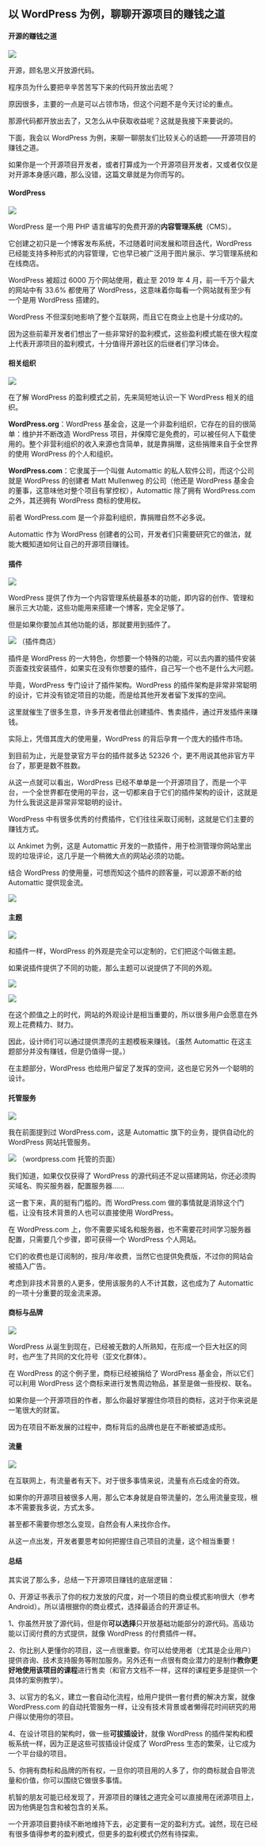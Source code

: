 ## 以 WordPress 为例，聊聊开源项目的赚钱之道

#### 开源的赚钱之道

![](https://i.imgur.com/UuDfDsy.png)

开源，顾名思义开放源代码。

程序员为什么要把辛辛苦苦写下来的代码开放出去呢？

原因很多，主要的一点是可以占领市场，但这个问题不是今天讨论的重点。

那源代码都开放出去了，又怎么从中获取收益呢？这就是我接下来要说的。

下面，我会以 WordPress 为例，来聊一聊朋友们比较关心的话题——开源项目的赚钱之道。

如果你是一个开源项目开发者，或者打算成为一个开源项目开发者，又或者仅仅是对开源本身感兴趣，那么没错，这篇文章就是为你而写的。

#### WordPress

![](https://i.imgur.com/6bLfHNQ.png)

WordPress 是一个用 PHP 语言编写的免费开源的**内容管理系统**（CMS）。

它创建之初只是一个博客发布系统，不过随着时间发展和项目迭代，WordPress 已经能支持多种形式的内容管理，它也早已被广泛用于图片展示、学习管理系统和在线商店。

WordPress 被超过 6000 万个网站使用，截止至 2019 年 4 月，前一千万个最大的网站中有 33.6% 都使用了 WordPress，这意味着你每看一个网站就有至少有一个是用 WordPress 搭建的。

WordPress 不但深刻地影响了整个互联网，而且它在商业上也是十分成功的。

因为这些前辈开发者们想出了一些非常好的盈利模式，这些盈利模式能在很大程度上代表开源项目的盈利模式，十分值得开源社区的后继者们学习体会。

#### 相关组织

![](https://i.imgur.com/E0zhkEy.png)

在了解 WordPress 的盈利模式之前，先来简短地认识一下 WordPress 相关的组织。

**WordPress.org**：WordPress 基金会，这是一个非盈利组织，它存在的目的很简单：维护并不断改造 WordPress 项目，并保障它是免费的，可以被任何人下载使用的。整个非营利组织的收入来源也含简单，就是靠捐赠，这些捐赠来自于全世界的使用 WordPress 的个人和组织。

**WordPress.com**：它隶属于一个叫做 Automattic 的私人软件公司，而这个公司就是 WordPress 的创建者 Matt Mullenweg 的公司（他还是 WordPress 基金会的董事，这意味他对整个项目有掌控权），Automattic 除了拥有 WordPress.com 之外，其还拥有 WordPress 商标的使用权。

前者 WordPress.com 是一个非盈利组织，靠捐赠自然不必多说。

Automattic 作为 WordPress 创建者的公司，开发者们只需要研究它的做法，就能大概知道如何让自己的开源项目赚钱。

#### 插件

![](https://i.imgur.com/jJwtWjD.png)

WordPress 提供了作为一个内容管理系统最基本的功能，即内容的创作、管理和展示三大功能，这些功能用来搭建一个博客，完全足够了。

但是如果你要加点其他功能的话，那就要用到插件了。

![](https://i.imgur.com/vUDfzpY.png)
（插件商店）

插件是 WordPress 的一大特色，你想要一个特殊的功能，可以去内置的插件安装页面查找安装插件，如果实在没有你想要的插件，自己写一个也不是什么大问题。

毕竟，WordPress 专门设计了插件架构。WordPress 的插件架构是非常非常聪明的设计，它并没有锁定项目的功能，而是给其他开发者留下发挥的空间。

这里就催生了很多生意，许多开发者借此创建插件、售卖插件，通过开发插件来赚钱。

实际上，凭借其庞大的使用量，WordPress 的背后孕育一个庞大的插件市场。

到目前为止，光是登录官方平台的插件就多达 52326 个，更不用说其他非官方平台了，那更是数不胜数。

从这一点就可以看出，WordPress 已经不单单是一个开源项目了，而是一个平台，一个全世界都在使用的平台，这一切都来自于它们的插件架构的设计，这就是为什么我说这是非常非常聪明的设计。

WordPress 中有很多优秀的付费插件，它们往往采取订阅制，这就是它们主要的赚钱方式。

以 Ankimet 为例，这是 Automattic 开发的一款插件，用于检测管理你网站里出现的垃圾评论，这几乎是一个稍微大点的网站必须的功能。

结合 WordPress 的使用量，可想而知这个插件的顾客量，可以源源不断的给 Automattic 提供现金流。

![](https://i.imgur.com/vUDfzpY.png)

#### 主题

![](开源项目的赚钱之道/7.png)

和插件一样，WordPress 的外观是完全可以定制的，它们把这个叫做主题。

如果说插件提供了不同的功能，那么主题可以说提供了不同的外观。

![](https://i.imgur.com/xS5R9SJ.png)

![](https://i.imgur.com/o83aX9I.png)

在这个颜值之上的时代，网站的外观设计是相当重要的，所以很多用户会愿意在外观上花费精力、财力。

因此，设计师们可以通过提供漂亮的主题模板来赚钱。（虽然 Automattic 在这主题部分并没有赚钱，但是仍值得一提。）

在主题部分，WordPress 也给用户留足了发挥的空间，这也是它另外一个聪明的设计。

#### 托管服务

![](https://i.imgur.com/RyMYM7H.png)

我在前面提到过 WordPress.com，这是 Automattic 旗下的业务，提供自动化的 WordPress 网站托管服务。

![](https://i.imgur.com/KprKp7L.png)
（wordpress.com 托管的页面）

我们知道，如果仅仅获得了 WordPress 的源代码还不足以搭建网站，你还必须购买域名、购买服务器，配置服务器......

这一套下来，真的挺有门槛的。而 WordPress.com 做的事情就是消除这个门槛，让没有技术背景的人也可以直接使用 WordPress。

在 WordPress.com 上，你不需要买域名和服务器，也不需要花时间学习服务器配置，只需要几个步骤，即可获得一个 WordPress 个人网站。

它们的收费也是订阅制的，按月/年收费，当然它也提供免费版，不过你的网站会被插入广告。

考虑到非技术背景的人更多，使用该服务的人不计其数，这也成为了 Automattic 的一项十分重要的现金流来源。

#### 商标与品牌

![](https://i.imgur.com/S7whIXY.png)

WordPress 从诞生到现在，已经被无数的人所熟知，在形成一个巨大社区的同时，也产生了共同的文化符号（亚文化群体）。

在 WordPress 的这个例子里，商标已经被捐给了 WordPress 基金会，所以它们可以利用 WordPress 这个商标来进行发售周边物品，甚至是做一些授权、联名。

如果你是一个开源项目的作者，那么你最好掌握住你项目的商标，这对于你来说是一笔很大的财富。

因为在项目不断发展的过程中，商标背后的品牌也是在不断被塑造成形。

#### 流量

![](https://i.imgur.com/v57xXpc.png)

在互联网上，有流量者有天下。对于很多事情来说，流量有点石成金的奇效。

如果你的开源项目被很多人用，那么它本身就是自带流量的，怎么用流量变现，根本不需要我多说，方式太多。

甚至都不需要你想怎么变现，自然会有人来找你合作。

从这一点出发，开发者要思考如何把握住自己项目的流量，这个相当重要！

#### 总结

其实说了那么多，总结一下开源项目赚钱的底层逻辑：

0、开源证书表示了你的权力发放的尺度，对一个项目的商业模式影响很大（参考 Android）。所以请根据你的商业模式，选择最适合的开源证书。

1、你虽然开放了源代码，但是你**可以选择**只开放基础功能部分的源代码。高级功能以订阅付费的方式提供，就像 WordPress 的付费插件一样。

2、你比别人更懂你的项目，这一点很重要。你可以给使用者（尤其是企业用户）提供咨询、技术支持服务等附加服务。另外还有一点很有商业潜力的是制作**教你更好地使用该项目的课程**进行售卖（和官方文档不一样，这样的课程更多是提供一个具体的案例教学）。

3、以官方的名义，建立一套自动化流程，给用户提供一套付费的解决方案，就像 WordPress.com 的自动托管服务一样，让没有技术背景或者懒得花时间研究的用户得以使用你的项目。

4、在设计项目的架构时，做一些**可拔插设计**，就像 WordPress 的插件架构和模板系统一样，因为正是这些可拔插设计促成了 WordPress 生态的繁荣，让它成为一个平台级的项目。

5、你拥有商标和品牌的所有权，一旦你的项目用的人多了，你的商标就会自带流量和价值，你可以围绕它做很多事情。

机智的朋友可能已经发现了，开源项目的赚钱之道完全可以直接用在闭源项目上，因为他俩是包含和被包含的关系。

一个开源项目要持续不断地维持下去，必定要有一定的盈利方式。诚然，现在已经有很多值得参考的盈利模式，但更多的盈利模式仍然有待探索。
